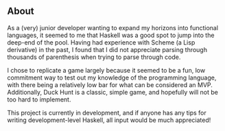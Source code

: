 ## About

As a (very) junior developer wanting to expand my horizons into functional languages, it seemed to me that Haskell was a good spot to jump into the deep-end of the pool. Having had experience with Scheme (a Lisp derivative) in the past, I found that I did not appreciate parsing through thousands of parenthesis when trying to parse through code.

I chose to replicate a game largely because it seemed to be a fun, low commitment way to test out my knowledge of the programming language, with there being a relatively low bar for what can be considered an MVP. Additionally, Duck Hunt is a classic, simple game, and hopefully will not be too hard to implement.

This project is currently in development, and if anyone has any tips for writing development-level Haskell, all input would be much appreciated!
	
